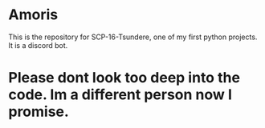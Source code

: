 # Amoris
This is the repository for SCP-16-Tsundere, one of my first python projects. It is a discord bot.



# Please dont look too deep into the code. Im a different person now I promise.

